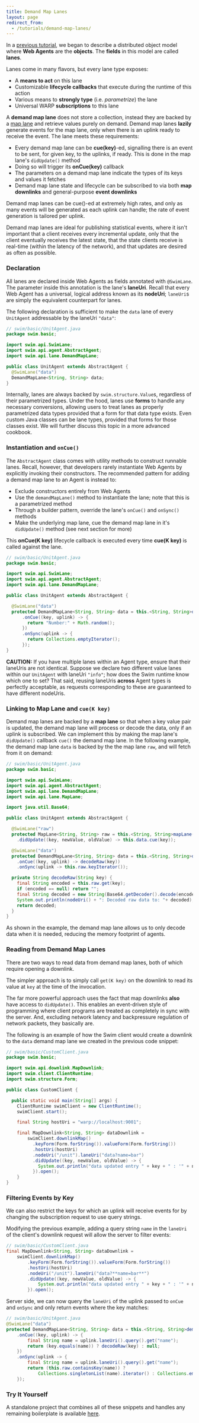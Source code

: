 ```yaml
---
title: Demand Map Lanes
layout: page
redirect_from:
  - /tutorials/demand-map-lanes/
---
```


In a [previous tutorial](/reference/web-agents), we began to describe a distributed object model where **Web Agents** are the **objects**. The **fields** in this model are called **lanes**.

Lanes come in many flavors, but every lane type exposes:

- A **means to act** on this lane
- Customizable **lifecycle callbacks** that execute during the runtime of this action
- Various means to **strongly type** (i.e. *parametrize*) the lane
- Universal WARP **subscriptions** to this lane

A **demand map lane** does not store a collection, instead they are backed by a [map lane](/reference/map-lanes) and retrieve values purely on demand. Demand map lanes **lazily** generate events for the map lane, only when there is an uplink ready to receive the event. The lane meets these requirements:

- Every demand map lane can be **cue(key)**-ed, signalling there is an event to be sent, for given key, to the uplinks, if ready. This is done in the map lane's `didUpdate()` method
- Doing so will trigger its **onCue(key)** callback
- The parameters on a demand map lane indicate the types of its keys and values it fetches
- Demand map lane state and lifecycle can be subscribed to via both **map downlinks** and general-purpose **event downlinks**

Demand map lanes can be cue()-ed at extremely high rates, and only as many events will be generated as each uplink can handle; the rate of event generation is tailored per uplink.

Demand map lanes are ideal for publishing statistical events, where it isn't important that a client receives every incremental update, only that the client eventually receives the latest state, that the state clients receive is real-time (within the latency of the network), and that updates are desired as often as possible.

### Declaration

All lanes are declared inside Web Agents as fields annotated with `@SwimLane`. The parameter inside this annotation is the lane's **laneUri**. Recall that every Web Agent has a universal, logical address known as its **nodeUri**; `laneUri`s are simply the equivalent counterpart for lanes.

The following declaration is sufficient to make the `data` lane of every `UnitAgent` addressable by the laneUri `"data"`:

```java
// swim/basic/UnitAgent.java
package swim.basic;

import swim.api.SwimLane;
import swim.api.agent.AbstractAgent;
import swim.api.lane.DemandMapLane;

public class UnitAgent extends AbstractAgent {
  @SwimLane("data")
  DemandMapLane<String, String> data;
}
```

Internally, lanes are always backed by `swim.structure.Value`s, regardless of their parametrized types. Under the hood, lanes use **forms** to handle any necessary conversions, allowing users to treat lanes as properly parametrized data types provided that a form for that data type exists. Even custom Java classes can be lane types, provided that forms for those classes exist. We will further discuss this topic in a more advanced cookbook.

### Instantiation and `onCue()`

The `AbstractAgent` class comes with utility methods to construct runnable lanes. Recall, however, that developers rarely instantiate Web Agents by explicitly invoking their constructors. The recommended pattern for adding a demand map lane to an Agent is instead to:

- Exclude constructors entirely from Web Agents
- Use the `demandMapLane()` method to instantiate the lane; note that this is a parametrized method
- Through a builder pattern, override the lane's `onCue()` and `onSync()` methods
- Make the underlying map lane, cue the demand map lane in it's `didUpdate()` method (see next section for more)

This **onCue(K key)** lifecycle callback is executed every time **cue(K key)** is called against the lane.

```java
// swim/basic/UnitAgent.java
package swim.basic;

import swim.api.SwimLane;
import swim.api.agent.AbstractAgent;
import swim.api.lane.DemandMapLane;

public class UnitAgent extends AbstractAgent {

  @SwimLane("data")
  protected DemandMapLane<String, String> data = this.<String, String>demandMapLane()
      .onCue((key, uplink) -> {
        return "Number:" + Math.random();
      })
      .onSync(uplink -> {
        return Collections.emptyIterator();
      });
}
```

**CAUTION:** If you have multiple lanes within an Agent type, ensure that their laneUris are not identical. Suppose we declare two different value lanes within our `UnitAgent` with laneUri `"info"`; how does the Swim runtime know which one to set? That said, reusing laneUris **across** Agent types is perfectly acceptable, as requests corresponding to these are guaranteed to have different nodeUris.

### Linking to Map Lane and `cue(K key)`

Demand map lanes are backed by a **map lane** so that when a key value pair is updated, the demand map lane will process or decode the data, only if an uplink is subscribed. We can implement this by making the map lane's `didUpdate()` callback `cue()` the demand map lane. In the following example, the demand map lane `data` is backed by the the map lane `raw`, and will fetch from it on demand:

```java
// swim/basic/UnitAgent.java
package swim.basic;

import swim.api.SwimLane;
import swim.api.agent.AbstractAgent;
import swim.api.lane.DemandMapLane;
import swim.api.lane.MapLane;

import java.util.Base64;

public class UnitAgent extends AbstractAgent {

  @SwimLane("raw")
  protected MapLane<String, String> raw = this.<String, String>mapLane()
    .didUpdate((key, newValue, oldValue) -> this.data.cue(key));

  @SwimLane("data")
  protected DemandMapLane<String, String> data = this.<String, String>demandMapLane()
    .onCue((key, uplink) -> decodeRaw(key))
    .onSync(uplink -> this.raw.keyIterator());

  private String decodeRaw(String key) {
    final String encoded = this.raw.get(key);
    if (encoded == null) return "";
    final String decoded = new String(Base64.getDecoder().decode(encoded.getBytes()));
    System.out.println(nodeUri() + ": Decoded raw data to: "+ decoded);
    return decoded;
  }
}
```

As shown in the example, the demand map lane allows us to only decode data when it is needed, reducing the memory footprint of agents.

### Reading from Demand Map Lanes

There are two ways to read data from demand map lanes, both of which require opening a downlink.

The simpler approach is to simply call `get(K key)` on the downlink to read its value at `key` at the time of the invocation.

The far more powerful approach uses the fact that map downlinks **also** have access to `didUpdate()`. This enables an event-driven style of programming where client programs are treated as completely in sync with the server. And, excluding network latency and backpressure regulation of network packets, they basically are.

The following is an example of how the Swim client would create a downlink to the `data` demand map lane we created in the previous code snippet:

```java
// swim/basic/CustomClient.java
package swim.basic;

import swim.api.downlink.MapDownlink;
import swim.client.ClientRuntime;
import swim.structure.Form;

public class CustomClient {

  public static void main(String[] args) {
    ClientRuntime swimClient = new ClientRuntime();
    swimClient.start();

    final String hostUri = "warp://localhost:9001";

    final MapDownlink<String, String> dataDownlink =
        swimClient.downlinkMap()
          .keyForm(Form.forString()).valueForm(Form.forString())
          .hostUri(hostUri)
          .nodeUri("/unit").laneUri("data?name=bar")
          .didUpdate((key, newValue, oldValue) -> {
            System.out.println("data updated entry " + key + " : '" + newValue + "'");
          }).open();
    }
}
```

### Filtering Events by Key

We can also restrict the keys for which an uplink will receive events for by changing the subscription request to use query strings.

Modifying the previous example, adding a query string `name` in the `laneUri` of the client's downlink request will allow the server to filter events:

```java
// swim/basic/CustomClient.java
final MapDownlink<String, String> dataDownlink =
    swimClient.downlinkMap()
        .keyForm(Form.forString()).valueForm(Form.forString())
        .hostUri(hostUri)
        .nodeUri("/unit").laneUri("data?**name=bar**")
        .didUpdate((key, newValue, oldValue) -> {
            System.out.println("data updated entry " + key + " : '" + newValue + "'");
        }).open();
```

Server side, we can now query the `laneUri` of the uplink passed to `onCue` and `onSync` and only return events where the key matches:

```java
// swim/basic/UnitAgent.java
@SwimLane("data")
protected DemandMapLane<String, String> data = this.<String, String>demandMapLane()
    .onCue((key, uplink) -> {
        final String name = uplink.laneUri().query().get("name");
        return (key.equals(name)) ? decodeRaw(key) : null;
    })
    .onSync(uplink -> {
        final String name = uplink.laneUri().query().get("name");
        return (this.raw.containsKey(name)) ? 
            Collections.singletonList(name).iterator() : Collections.emptyIterator();
    });
```

### Try It Yourself
  
A standalone project that combines all of these snippets and handles any remaining boilerplate is available [here](https://github.com/swimos/cookbook/tree/master/demand_map_lanes).
